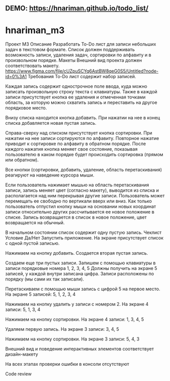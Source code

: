 ## DEMO: https://hnariman.github.io/todo_list/


# hnariman_m3
Проект M3
Описание
Разработать To-Do лист для записи небольших задач в текстовом формате. Список должен поддерживать возможность записи, удаления задач, сортировки по алфавиту и в произвольном порядке.
Макеты
Внешний вид проекта должен соответствовать макету.
https://www.figma.com/file/cUZpuSCYq6AstBW8qeG0S5/Untitled?node-id=0%3A1
Требования
To-Do лист содержит набор записей. 

Каждая запись содержит однострочное поле ввода, куда можно записать произвольную строку текста с клавиатуры. Также в каждой записи присутствует кнопка ее удаления и отмеченная точками область, за которую можно схватить запись и переставить на другое порядковое место.

Внизу списка находится кнопка добавить. При нажатии на нее в конец списка добавляется новая пустая запись.

Справа-сверху над списком присутствует кнопка сортировки. При нажатии на нее записи сортируются по алфавиту. Повторное нажатие приводит к сортировке по алфавиту в обратном порядке. После каждого нажатия кнопка меняет свое состояние, показывая пользователю в каком порядке будет происходить сортировка (прямом или обратном).

Все кнопки (сортировки, добавить, удаление, область перетаскивания) реагируют на наведение курсора мыши.

Если пользователь нажимает мышью на область перетаскивания записи, запись меняет цвет (согласно макету), выводится из списка и располагается над ним перекрывая другие записи. Пользователь может перемещать ее свободно по вертикали вверх или вниз. Как только пользователь отпустил кнопку мыши на основании новых координат записи относительно других рассчитывается ее новое положение в списке. Запись возвращается в список в новое положение, цвет возвращается на обычный.

В начальном состоянии список содержит одну пустую запись.
Чеклист
Условие
Да/Нет
Запустить приложение. На экране присутствует список с одной пустой записью.


Нажимаем на кнопку добавить. Создается вторая пустая запись.


Создаем еще три пустых записи. Запишем с помощью клавиатуры в записи порядковые номера 1, 2, 3, 4, 5
Должны получить на экране 5 записей, у каждой внутри записана цифра. Записи расположены по порядку (мы сами их так записали).


Перетаскиваем с помощью мыши запись с цифрой 5 на первое место.
На экране 5 записей: 5, 1, 2, 3, 4


Нажимаем на кнопку удалить у записи с номером 2.
На экране 4 записи: 5, 1, 3, 4


Нажимаем на кнопку сортировки.
На экране 4 записи: 1, 3, 4, 5


Удаляем первую запись.
На экране 3 записи: 3, 4, 5


Нажимаем на кнопку сортировки.
На экране 3 записи: 5, 4, 3


Внешний вид и поведение интерактивных элементов соответствует дизайн-макету


На всех этапах проверки ошибки в консоли отсутствуют


Code review



